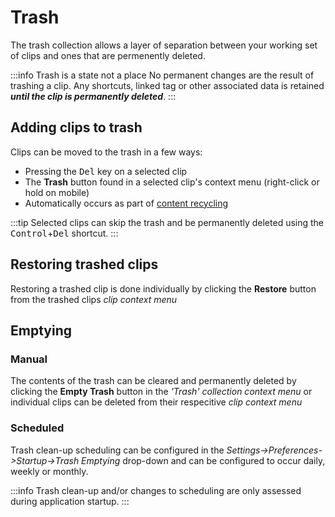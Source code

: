 # Trash
The trash collection allows a layer of separation between your working set of clips and ones that are permenently deleted.

:::info Trash is a state not a place
No permanent changes are the result of trashing a clip. Any shortcuts, linked tag or other associated data is retained ***until the clip is permanently deleted***.
:::

## Adding clips to trash
Clips can be moved to the trash in a few ways: 
- Pressing the <kbd>Del</kbd> key on a selected clip
- The **Trash** button found in a selected clip's context menu (right-click or hold on mobile) 
- Automatically occurs as part of [content recycling](docs/account/index.md#content)

:::tip
Selected clips can skip the trash and be permanently deleted using the <kbd>Control</kbd>+<kbd>Del</kbd> shortcut.
:::

## Restoring trashed clips
Restoring a trashed clip is done individually by clicking the **Restore** button from the trashed clips *clip context menu*

## Emptying 

### Manual
The contents of the trash can be cleared and permanently deleted by clicking the **Empty Trash** button in the *'Trash' collection context menu* or individual clips can be deleted from their respecitive *clip context menu*


### Scheduled
Trash clean-up scheduling can be configured in the *Settings->Preferences->Startup->Trash Emptying* drop-down and can be configured to occur daily, weekly or monthly.

:::info 
Trash clean-up and/or changes to scheduling are only assessed during application startup.
:::